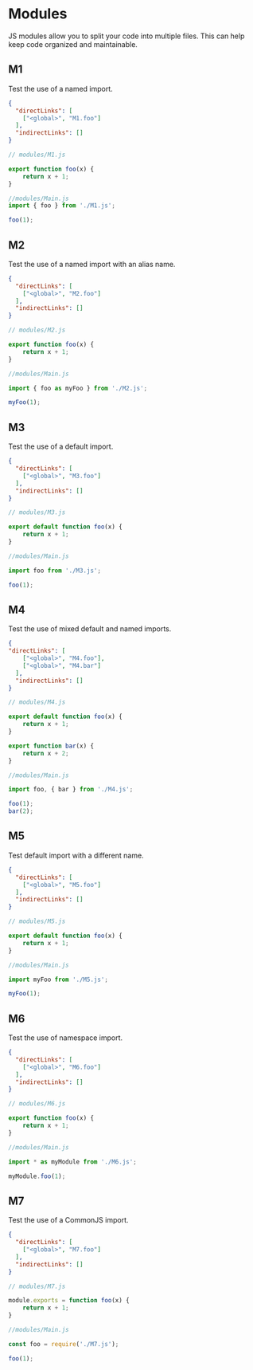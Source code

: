 # Modules
JS modules allow you to split your code into multiple files. This can help keep code organized and maintainable. 

## M1
[//]: # (MAIN: global)
Test the use of a named import.

```json
{
  "directLinks": [
    ["<global>", "M1.foo"]
  ],
  "indirectLinks": []
}
```
```js
// modules/M1.js

export function foo(x) {
    return x + 1;
}
```
```js
//modules/Main.js
import { foo } from './M1.js';

foo(1);
```
[//]: # (END)

## M2
[//]: # (MAIN: global)
Test the use of a named import with an alias name.
```json
{
  "directLinks": [
    ["<global>", "M2.foo"]
  ],
  "indirectLinks": []
}
```
```js
// modules/M2.js

export function foo(x) {
    return x + 1;
}
```
```js
//modules/Main.js

import { foo as myFoo } from './M2.js';

myFoo(1);
```
[//]: # (END)

## M3
[//]: # (MAIN: global)
Test the use of a default import.
```json
{
  "directLinks": [
    ["<global>", "M3.foo"]
  ],
  "indirectLinks": []
}
```
```js
// modules/M3.js

export default function foo(x) {
    return x + 1;
}
```
```js
//modules/Main.js

import foo from './M3.js';

foo(1);
```
[//]: # (END)

## M4
[//]: # (MAIN: global)
Test the use of mixed default and named imports.
```json
{
"directLinks": [
    ["<global>", "M4.foo"],
    ["<global>", "M4.bar"]
  ],
  "indirectLinks": []
}
```
```js
// modules/M4.js

export default function foo(x) {
    return x + 1;
}

export function bar(x) {
    return x + 2;
}
```
```js
//modules/Main.js

import foo, { bar } from './M4.js';

foo(1);
bar(2);
```
[//]: # (END)

## M5
[//]: # (MAIN: global)
Test default import with a different name.
```json
{
  "directLinks": [
    ["<global>", "M5.foo"]
  ],
  "indirectLinks": []
}
```
```js
// modules/M5.js

export default function foo(x) {
    return x + 1;
}
```
```js
//modules/Main.js

import myFoo from './M5.js';

myFoo(1);
```
[//]: # (END)

## M6
[//]: # (MAIN: global)
Test the use of namespace import.
```json
{
  "directLinks": [
    ["<global>", "M6.foo"]
  ],
  "indirectLinks": []
}
```
```js
// modules/M6.js

export function foo(x) {
    return x + 1;
}
```
```js
//modules/Main.js

import * as myModule from './M6.js';

myModule.foo(1);
```
[//]: # (END)

## M7
[//]: # (MAIN: global)
Test the use of a CommonJS import.
```json
{
  "directLinks": [
    ["<global>", "M7.foo"]
  ],
  "indirectLinks": []
}
```
```js
// modules/M7.js

module.exports = function foo(x) {
    return x + 1;
}
```
```js
//modules/Main.js

const foo = require('./M7.js');

foo(1);
```
[//]: # (END)
